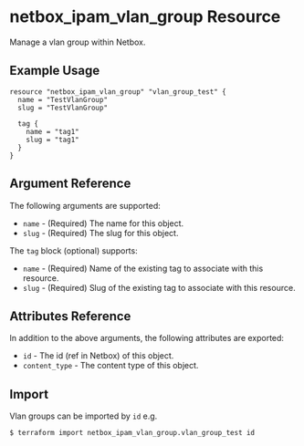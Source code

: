# netbox\_ipam\_vlan\_group Resource

Manage a vlan group within Netbox.

## Example Usage

```hcl
resource "netbox_ipam_vlan_group" "vlan_group_test" {
  name = "TestVlanGroup"
  slug = "TestVlanGroup"

  tag {
    name = "tag1"
    slug = "tag1"
  }
}
```

## Argument Reference

The following arguments are supported:
* ``name`` - (Required) The name for this object.
* ``slug`` - (Required) The slug for this object.

The ``tag`` block (optional) supports:
* ``name`` - (Required) Name of the existing tag to associate with this resource.
* ``slug`` - (Required) Slug of the existing tag to associate with this resource.

## Attributes Reference

In addition to the above arguments, the following attributes are exported:
* ``id`` - The id (ref in Netbox) of this object.
* ``content_type`` - The content type of this object.

## Import

Vlan groups can be imported by `id` e.g.

```
$ terraform import netbox_ipam_vlan_group.vlan_group_test id
```
